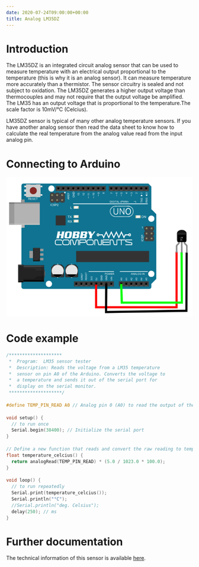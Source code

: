 ```yaml
---
date: 2020-07-24T09:00:00+00:00
title: Analog LM35DZ
---
```


# Introduction

The LM35DZ is an integrated circuit analog sensor that can be used to measure temperature with an electrical output 
proportional to the temperature (this is why it is an analog sensor). It can measure temperature more accurately than a 
thermistor. The sensor circuitry is sealed and not subject to oxidation. The LM35DZ generates a higher output 
voltage than thermocouples and may not require that the output voltage be amplified. The LM35 has an output 
voltage that is proportional to the temperature.The scale factor is 10mV/°C (Celcius).

LM35DZ sensor is typical of many other analog temperature sensors. If you have another analog sensor then read 
the data sheet to know how to calculate the real temperature from the analog value read from the input analog pin.
                    
# Connecting to Arduino

![LM35DZ](img/lm35-arduino.png)


# Code example

```c
/********************
 *  Program:  LM35 sensor tester
 *  Description: Reads the voltage from a LM35 temperature
 *  sensor on pin A0 of the Arduino. Converts the voltage to 
 *  a temperature and sends it out of the serial port for 
 *  display on the serial monitor.
 ********************/
 
#define TEMP_PIN_READ A0 // Analog pin 0 (A0) to read the output of the sensor

void setup() {
  // to run once
  Serial.begin(38400); // Initialize the serial port
}

// Define a new function that reads and convert the raw reading to temperature 
float temperature_celcius() { 
  return analogRead(TEMP_PIN_READ) * (5.0 / 1023.0 * 100.0); 
}

void loop() {
  // to run repeatedly
  Serial.print(temperature_celcius());
  Serial.println("°C");
  //Serial.println("deg. Celsius");
  delay(250); // ms
}
```

# Further documentation

The technical information of this sensor is available [here](http://www.ti.com/lit/ds/symlink/lm35.pdf).

